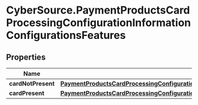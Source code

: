 # CyberSource.PaymentProductsCardProcessingConfigurationInformationConfigurationsFeatures

## Properties
Name | Type | Description | Notes
------------ | ------------- | ------------- | -------------
**cardNotPresent** | [**PaymentProductsCardProcessingConfigurationInformationConfigurationsFeaturesCardNotPresent**](PaymentProductsCardProcessingConfigurationInformationConfigurationsFeaturesCardNotPresent.md) |  | [optional] 
**cardPresent** | [**PaymentProductsCardProcessingConfigurationInformationConfigurationsFeaturesCardPresent**](PaymentProductsCardProcessingConfigurationInformationConfigurationsFeaturesCardPresent.md) |  | [optional] 


